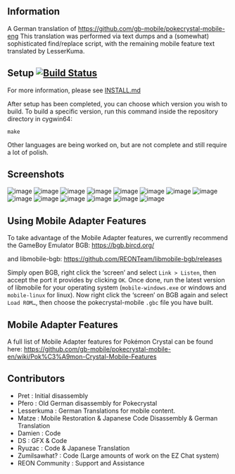 ## Information 

A German translation of https://github.com/gb-mobile/pokecrystal-mobile-eng
This translation was performed via text dumps and a (somewhat) sophisticated find/replace script, with the remaining mobile feature text translated by LesserKuma.

## Setup [![Build Status][ci-badge]][ci]

For more information, please see [INSTALL.md](INSTALL.md)

After setup has been completed, you can choose which version you wish to build.
To build a specific version, run this command inside the repository directory in cygwin64:

`make`


Other languages are being worked on, but are not complete and still require a lot of polish.

## Screenshots

![image](https://github.com/gb-mobile/pokecrystal-mobile-ger/assets/110418063/ba663136-d7fa-423e-974d-7cf0f05362fd)
![image](https://github.com/gb-mobile/pokecrystal-mobile-ger/assets/110418063/b4ceadf8-592b-41ca-8cf9-ce4f397d01ab)
![image](https://github.com/gb-mobile/pokecrystal-mobile-ger/assets/110418063/062796fd-380d-4a21-8f3f-93a4fd220772)
![image](https://github.com/gb-mobile/pokecrystal-mobile-ger/assets/110418063/d4e3acd9-4a2f-425a-a747-8f61fa5f5f55)
![image](https://github.com/gb-mobile/pokecrystal-mobile-ger/assets/110418063/07190487-05ff-4bf7-b68e-cd41161c97ca)
![image](https://github.com/gb-mobile/pokecrystal-mobile-ger/assets/110418063/d3ff672c-54b5-4b28-8cc1-e327d2bd0744)
![image](https://github.com/gb-mobile/pokecrystal-mobile-ger/assets/110418063/9df60976-2b40-41f1-bc26-a7cde97adaba)
![image](https://github.com/gb-mobile/pokecrystal-mobile-ger/assets/110418063/72732978-9cf7-471d-8314-d7c5cb634f82)
![image](https://github.com/gb-mobile/pokecrystal-mobile-ger/assets/110418063/530794b4-83ea-4097-aef4-ec43b6e4907a)
![image](https://github.com/gb-mobile/pokecrystal-mobile-ger/assets/110418063/e28e5656-ea85-452d-872d-d1d2b6b8a360)
![image](https://github.com/gb-mobile/pokecrystal-mobile-ger/assets/110418063/dc35bc4e-8086-4c8d-a79d-b3d2c1e41108)
![image](https://github.com/gb-mobile/pokecrystal-mobile-ger/assets/110418063/88ae5a4b-a52f-432a-8142-ef03920594c5)
![image](https://github.com/gb-mobile/pokecrystal-mobile-ger/assets/110418063/d8c279cf-1c1e-45b4-a823-39b15d0aceb2)
![image](https://github.com/gb-mobile/pokecrystal-mobile-ger/assets/110418063/739c6d36-51bf-43ef-8677-2ce1f7fd49c6)

## Using Mobile Adapter Features

To take advantage of the Mobile Adapter features, we currently recommend the GameBoy Emulator BGB:
https://bgb.bircd.org/

and libmobile-bgb:
https://github.com/REONTeam/libmobile-bgb/releases

Simply open BGB, right click the ‘screen’ and select `Link > Listen`, then accept the port it provides by clicking `OK`.
Once done, run the latest version of libmobile for your operating system (`mobile-windows.exe` or windows and `mobile-linux` for linux).
Now right click the ‘screen’ on BGB again and select `Load ROM…`, then choose the pokecrystal-mobile `.gbc` file you have built.

## Mobile Adapter Features

A full list of Mobile Adapter features for Pokémon Crystal can be found here:
https://github.com/gb-mobile/pokecrystal-mobile-en/wiki/Pok%C3%A9mon-Crystal-Mobile-Features

## Contributors

- Pret           : Initial disassembly
- Pfero          : Old German disassembly for Pokecrystal
- Lesserkuma     : German Translations for mobile content.
- Matze          : Mobile Restoration & Japanese Code Disassembly & German Translation
- Damien         : Code
- DS             : GFX & Code
- Ryuzac         : Code & Japanese Translation
- Zumilsawhat?   : Code (Large amounts of work on the EZ Chat system)
- REON Community : Support and Assistance

[ci]: https://github.com/pret/pokecrystal/actions
[ci-badge]: https://github.com/pret/pokecrystal/actions/workflows/main.yml/badge.svg
